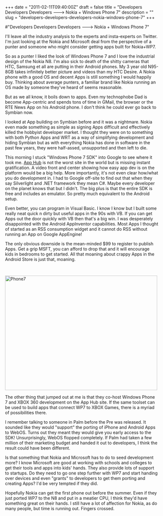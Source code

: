 +++
date = "2011-02-11T09:40:00Z"
draft = false
title = "Developers Developers Developers ---> Nokia + Windows Phone 7"
description = ""
slug = "developers-developers-developers-nokia-windows-phone-7"
+++

#"Developers Developers Developers ---> Nokia + Windows Phone 7"


 <p>I'll leave all the industry analysis to the experts and insta-experts on Twitter. I'm just looking at the Nokia and Microsoft deal from the perspective of a punter and someone who might consider getting apps built for Nokia+WP7.</p>
<p>So as a punter I liked the look of Windows Phone 7 and I love the industrial design of the Nokia N8. I'm also sick to death of the shitty cameras that HTC, Samsung et all are putting in their Android phones. My 3 year old N95-8GB takes infinitely better picture and videos than my HTC Desire. A Nokia phone with a good OS and decent Apps is still something I would happily buy. Thinking about average punters, a familiar brand like Nokia running an OS made by someone they've heard of seems reasonable.</p>
<p>But as we all know, it boils down to apps. Even my technophobe Dad is become App-centric and spends tons of time in GMail, the browser or the RTE News App on his Android phone. I don't think he could ever go back to Symbian now.</p>
<p>I looked at App building on Symbian before and it was a nightmare. Nokia even made something as simple as signing Apps difficult and effectively killed the hobbyist developer market. I thought they were on to something with both Python Apps and WRT as a way of simplifying development and hiding Symbian but as with everything Nokia has done in software in the past few years, they were half-assed, unsupported and then left to die.</p>
<p>This morning I stuck "Windows Phone 7 SDK" into Google to see where it took me. <a href="http://create.msdn.com/en-US/">App Hub</a> is not the worst site in the world but is missing instant gratification. A video front and center showing how easy app dev is on the platform would be a big help. More importantly, it's not even clear how/what you do development in. I had to Google off-site to find out that when they say Silverlight and .NET framework they mean C#. Maybe every developer on the planet knows that but I didn't. The big plus is that the entire SDK is free and includes an emulator. So pretty much equivalent to the Android setup.</p>
<p>Even better, you can program in Visual Basic. I know I know but I built some really neat quick n dirty but useful apps in the 90s with VB. If you can get Apps out the door quickly with VB then that's a big win. I was desperately disappointed with the Android AppInventor capabilities. Most Apps I thought of started as an RSS consumption widget and it cannot do RSS without running an App on Google AppEngine!</p>
<p>The only obvious downside is the mean-minded $99 to register to publish Apps. Get a grip MSFT, you can afford to drop that and it will encourage kids in bedrooms to get started. All that moaning about crappy Apps in the Android Store is just that, moaning.</p>
<p>&nbsp;</p>
<p><div class='p_embed p_image_embed'>
<a href="http://getfile0.posterous.com/getfile/files.posterous.com/temp-2011-02-11/sEpCnxhhFJmIlAbmtDcBBiJfgmJcBhqJusqdItCcjretjjqqFwxAIedjDzlp/phone7.png.scaled1000.png"><img alt="Phone7" height="375" src="http://getfile8.posterous.com/getfile/files.posterous.com/temp-2011-02-11/sEpCnxhhFJmIlAbmtDcBBiJfgmJcBhqJusqdItCcjretjjqqFwxAIedjDzlp/phone7.png.scaled500.png" width="500" /></a>
</div>
</p>
<p>The other thing that jumped out at me is that they co-host Windows Phone 7 and XBOX 360 development on the App Hub site. If the same toolset can be used to build apps that connect WP7 to XBOX Games, there is a myriad of possibilities there.</p>
<p>I remember talking to someone in Palm before the Pre was released. It sounded like they would "support" the porting of iPhone and Android Apps to WebOS. Turns out they meant they would give you early access to the SDK! Unsurprisingly, WebOS flopped completely. If Palm had taken a few million of their marketing budget and handed it out to developers, I think the result could have been different.</p>
<p>Is that something that Nokia and Microsoft has to do to seed development more? I know Microsoft are good at working with schools and colleges to get their tools and apps into kids' hands. They also provide lots of support to startups. Do they need to go one step further with WP7 and start handing over devices and even "grants" to developers to get them porting and creating Apps? I'd be very tempted if they did.</p>
<p>Hopefully Nokia can get the first phone out before the summer. Even if they just ported WP7 to the N8 and put in a meatier CPU, I think they'd have something great on their hands. I still have a lot of affection for Nokia, as do many people, but time is running out. Fingers crossed.</p>
 